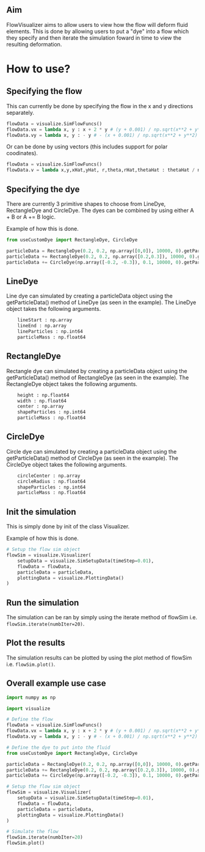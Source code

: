 ## Aim
FlowVisualizer aims to allow users to view how the flow will deform fluid elements. This is done by allowing users to put a "dye" into a flow which they specify and then iterate the simulation foward in time to view the resulting deformation.

# How to use?

## Specifying the flow

This can currently be done by specifying the flow in the x and y directions separately.

```python
flowData = visualize.SimFlowFuncs()
flowData.vx = lambda x, y : x + 2 * y # (y + 0.001) / np.sqrt(x**2 + y**2)
flowData.vy = lambda x, y : - y # - (x + 0.001) / np.sqrt(x**2 + y**2)
```
Or can be done by using vectors (this includes support for polar coodinates).

```python
flowData = visualize.SimFlowFuncs()
flowData.v = lambda x,y,xHat,yHat, r,theta,rHat,thetaHat : thetaHat / np.linalg.norm(r)
```

## Specifying the dye

There are currently 3 primitive shapes to choose from LineDye, RectangleDye and CircleDye. The dyes can be combined by using either A + B or A += B logic.

Example of how this is done.

```python
from useCustomDye import RectangleDye, CircleDye

particleData = RectangleDye(0.2, 0.2, np.array([0,0]), 10000, 0).getParticleData()
particleData += RectangleDye(0.2, 0.2, np.array([0.2,0.3]), 10000, 0).getParticleData()
particleData += CircleDye(np.array([-0.2, -0.3]), 0.1, 10000, 0).getParticleData()
```

## LineDye
Line dye can simulated by creating a particleData object using the getParticleData() method of LineDye (as seen in the example). The LineDye object takes the following arguments.

```python
    lineStart : np.array
    lineEnd : np.array
    lineParticles : np.int64
    particleMass : np.float64
```

## RectangleDye
Rectangle dye can simulated by creating a particleData object using the getParticleData() method of RectangleDye (as seen in the example). The RectangleDye object takes the following arguments.

```python
    height : np.float64
    width : np.float64
    center : np.array
    shapeParticles : np.int64
    particleMass : np.float64
```

## CircleDye
Circle dye can simulated by creating a particleData object using the getParticleData() method of CircleDye (as seen in the example). The CircleDye object takes the following arguments.

```python
    circleCenter : np.array
    circleRadius : np.float64
    shapeParticles : np.int64
    particleMass : np.float64
```

## Init the simulation
This is simply done by init of the class Visualizer.

Example of how this is done.

```python
# Setup the flow sim object
flowSim = visualize.Visualizer(
    setupData = visualize.SimSetupData(timeStep=0.01),
    flowData = flowData,
    particleData = particleData,
    plottingData = visualize.PlottingData()
)
```

## Run the simulation
The simulation can be ran by simply using the iterate method of flowSim i.e. ```flowSim.iterate(numbIter=20)```.

## Plot the results
The simulation results can be plotted by using the plot method of flowSim i.e. ```flowSim.plot()```.

## Overall example use case

```python
import numpy as np

import visualize

# Define the flow
flowData = visualize.SimFlowFuncs()
flowData.vx = lambda x, y : x + 2 * y # (y + 0.001) / np.sqrt(x**2 + y**2)
flowData.vy = lambda x, y : - y # - (x + 0.001) / np.sqrt(x**2 + y**2)

# Define the dye to put into the fluid
from useCustomDye import RectangleDye, CircleDye

particleData = RectangleDye(0.2, 0.2, np.array([0,0]), 10000, 0).getParticleData()
particleData += RectangleDye(0.2, 0.2, np.array([0.2,0.3]), 10000, 0).getParticleData()
particleData += CircleDye(np.array([-0.2, -0.3]), 0.1, 10000, 0).getParticleData()

# Setup the flow sim object
flowSim = visualize.Visualizer(
    setupData = visualize.SimSetupData(timeStep=0.01),
    flowData = flowData,
    particleData = particleData,
    plottingData = visualize.PlottingData()
)

# Simulate the flow
flowSim.iterate(numbIter=20)
flowSim.plot()
```
